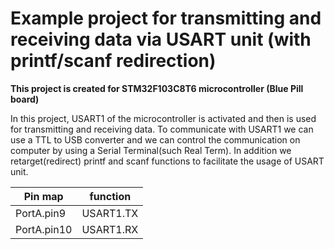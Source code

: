 <h1> Example project for transmitting and receiving data via USART unit (with printf/scanf redirection) </h1>
<b>This project is created for STM32F103C8T6 microcontroller (Blue Pill board)</b>

In this project, USART1 of the microcontroller is activated and then is used for transmitting and receiving data. To communicate with USART1 we can use a TTL to USB converter and we can control the communication on computer by using a Serial Terminal(such Real Term). In addition we retarget(redirect) printf and scanf functions to facilitate the usage of USART unit.

| Pin map     | function    |
| ----------- | ----------- |
| PortA.pin9  | USART1.TX   |
| PortA.pin10 | USART1.RX   |     





